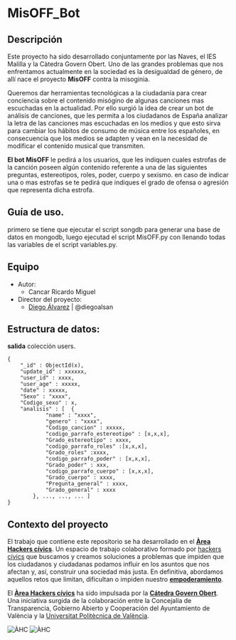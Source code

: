 # MisOFF_Bot

## Descripción
Este proyecto ha sido desarrollado conjuntamente por las Naves, el IES Malilla y la Càtedra Govern Obert.
Uno de las grandes problemas que nos enfrentamos actualmente en la sociedad es la desigualdad de género, de allí nace el proyecto **MisOFF** contra la misoginia. 

Queremos dar herramientas tecnológicas a la ciudadanía para crear conciencia sobre el contenido misógino de algunas canciones mas escuchadas en la actualidad. Por ello surgió la idea de crear un bot de análisis de canciones, que les permita a los ciudadanos de España analizar la letra de las canciones mas escuchadas en los medios y que esto sirva para cambiar los hábitos de consumo de música entre los españoles, en consecuencia que los medios se adapten y vean en la necesidad de modificar el contenido musical que transmiten.

**El bot MisOFF** le pedirá a los usuarios, que les indiquen cuales estrofas de la canción poseen algún contenido referente a una de las siguientes preguntas, estereotipos, roles, poder, cuerpo y sexismo. en caso de indicar una o mas estrofas se te pedirá que indiques el grado de ofensa o agresión que representa dicha estrofa. 

## Guía de uso.
primero se tiene que ejecutar el script songdb para generar una base de datos en mongodb, luego ejecutad el script MisOFF.py con llenando todas las variables de el script variables.py. 

## Equipo

- Autor:
  - Cancar Ricardo Miguel
- Director del proyecto:
  - [Diego Álvarez](https://about.me/diegoalsan) | @diegoalsan

## Estructura de datos:
**salida** colección users.
```
{
    "_id" : ObjectId(x),
    "update_id" : xxxxxx,
    "user_id" : xxxx,
    "user_age" : xxxxx,
    "date" : xxxxx,
    "Sexo" : "xxxx",
    "Codigo_sexo" : x,
    "analisis" : [	{
			"name" : "xxxx",
			"genero" : "xxxx",
			"Codigo_cancion" : xxxxx,
			"codigo_parrafo_estereotipo" : [x,x,x],
			"Grado_estereotipo" : xxxx,
			"codigo_parrafo_roles" :[x,x,x],
			"Grado_roles" :xxxx,
			"codigo_parrafo_poder" : [x,x,x],
			"Grado_poder" : xxx,
			"codigo_parrafo_cuerpo" : [x,x,x],
			"Grado_cuerpo" : xxxx,
			"Pregunta_general" : xxxx,
			"Grado_general" : xxxx
		}, ..., ..., ... ]
}

```



## Contexto del proyecto

El trabajo que contiene este repositorio se ha desarrollado en el [**Àrea Hackers cívics**](http://civichackers.cc). Un espacio de trabajo colaborativo formado por [hackers cívics](http://civichackers.webs.upv.es/conocenos/que-es-una-hacker-civicoa/) que buscamos y creamos soluciones a problemas que impiden que los ciudadanos y ciudadanas podamos influir en los asuntos que nos afectan y, así, construir una sociedad más justa. En definitiva, abordamos aquellos retos que limitan, dificultan o impiden nuestro [**empoderamiento**](http://civichackers.webs.upv.es/conocenos/una-aproximacion-al-concepto-de-empoderamiento/).

El [**Àrea Hackers cívics**](http://civichackers.cc) ha sido impulsada por la [**Cátedra Govern Obert**](http://www.upv.es/contenidos/CATGO/info/). Una iniciativa surgida de la colaboración entre la Concejalía de Transparencia, Gobierno Abierto y Cooperación del Ayuntamiento de València y la [Universitat Politècnica de València](http://www.upv.es).

  ![ÀHC](http://civichackers.webs.upv.es/wp-content/uploads/2017/02/Logo_CGO_web.png) ![ÀHC](http://civichackers.webs.upv.es/wp-content/uploads/2017/02/logo_AHC_web.png)



